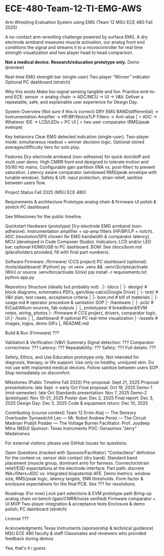 # ECE-480-Team-12-TI-EMG-AWS
Arm Wrestling Evaluation System using EMG (Team 12 MSU ECE 480 Fall 2025)

A no-contact arm-wrestling challenge powered by surface EMG. A dry electrode armband measures muscle activation, our analog front end conditions the signal and streams it to a microcontroller for real time strength visualization and two player head to head comparison.

**Not a medical device. Research/education prototype only.**
Demo (preview)
<!-- Replace with actual media once available -->
Real-time EMG strength bar (single-user)
Two player “Winner” indicator
Optional PC dashboard (stretch)

Why this exists
Make bio-signal sensing tangible and fun.
Practice end-to-end ECE: sensor → analog chain → ADC/MCU → UI → V&V.
Deliver a repeatable, safe, and explainable user experience for Design Day.

System Overview (Not sure if this is correct)
DRY EMG BAND(differential) -> Instrumentation Amplfier -> HP/BP/Notce?LP Filters -> Anti-alias
                                        |
                                        > ADC -> Whatever IDE -> LCD/LEDs + PC UI 
                                        |
                                        > two user comparator (RMS/peak evelope)

Key behaviors
Clear EMG detected indication (single-user).
Two-player mode: simultaneous readout + winner decision logic.
Optional stored averages/difficulty tiers for solo play.

Features
Dry-electrode armband (non-adhesive) for quick don/doff and multi user demo.
High CMRR front end designed to tolerate motion and 50/60 Hz mains.
Configurable gain partition (INA vs. post-filter) to prevent saturation.
Latency aware comparator (windowed RMS/peak envelope with tunable window).
Safety & UX: input protection, strain relief, sanitize between users flow.

Project Status
Fall 2025 (MSU ECE 480)

Requirements & architecture
Prototype analog chain & firmware
UI polish & stretch PC dashboard

See Milestones for the public timeline.

Quickstart
Hardware (prototype)
Dry-electrode EMG armband (non-adhesive).
Instrumentation amplifier + op-amp filters (HP/BP/LP + notch).
ADC (resolution/SPS chosen for EMG bandwidth & comparator latency).
MCU (developed in Code Composer Studio).
Indicators: LCD and/or LED bar; optional HDMI/USB to PC dashboard.
BOM: See /docs/bom.md (placeholders provided; fill with final part numbers).

Software
Firmware: /firmware/ (CCS project)
PC dashboard (optional): /tools/dashboard/ (Python)
py -m venv .venv && .venv\Scripts\activate (Win) or source .venv/bin/activate (Unix)
pip install -r requirements.txt
python app.py

Repository Structure (ideally but probably not)
.
|- /docs
│  |- design/        # block diagrams, schematics PDFs, gain/bias calcs(Google Drive)
│  |- test/          # V&V plan, test cases, acceptance criteria
│  |- bom.md         # bill of materials
│  |- usage.md       # operator procedure & sanitation SOP
|- /hardware
│  |- pcb/           # KiCad/Altium sources, fab outputs
│  |_ prototypes/    # breadboard/EVM notes, wiring, photos
|- /firmware         # CCS project, drivers, comparator logic, UI
|- /tools
│  |_ dashboard/     # optional PC real-time visualization
|- /assets           # images, logos, demo GIFs
|_ README.md

Build & Run (Firmware)
???

Validation & Verification (V&V) Summary
Signal detection: ???
Comparator correctness: ???
Latency: ???
Repeatability: ???
Safety: ???
Full details: ???

Safety, Ethics, and Use
Education prototype only. Not intended for diagnosis, therapy, or life support.
Use only on healthy, uninjured skin. Do not use with implanted medical devices.
Follow sanitize between users SOP. Stop immediately on discomfort.

Milestones (Public Timeline Fall 2025)
Pre-proposal: Sept 21, 2025
Proposal presentations: late Sept -> early Oct
Final proposal: Oct 19, 2025
Demo-1 (mid-semester): late Oct
Standards presentation: Nov 7, 2025
Demo-2 (prototype): Nov 10–21, 2025
Poster due: Dec 2, 2025
Final report: Dec 3, 2025
Design Day: Dec 5, 2025
Code & equipment return: Dec 10, 2025

Contributing (course context)
Team 12
Ervin Alaij — The Sensory Overloader
Symaedchit Leo — Mr. Robot
Andrew Perez — The Circuit Madman
Pratijit Podder — The Voltage Burner
Facilitator: Prof. Joydeep Mitra (MSU)
Sponsor: Texas Instruments POC: Gerasimos “Jerry” Madalvanos

For external visitors: please use GitHub Issues for questions.

Open Questions (tracked with Sponsor/Facilitator)
“Contactless” definition for the contest vs. sensor skin contact (dry band).
Standard band placement (muscle group, dominant arm) for fairness.
Connector/strain relief/ESD expectations at the electrode interface.
Part path: discrete INA+filters+ADC vs. integrated biopotential AFE.
Demo metrics: window size, RMS/peak logic, latency targets, SNR thresholds.
Form factor & enclosure expectations for the final PCB.
See ??? for resolutions.

Roadmap (For now)
Lock part selections & EVM prototype path
Bring-up analog chain on bench (gain/CMRR/noise verified)
Firmware comparator + UI MVP
Two-player integration & acceptance tests
Enclosure & demo polish; PC dashboard (stretch)
 
License
???

Acknowledgments
Texas Instruments (sponsorship & technical guidance)
MSU ECE 480 faculty & staff
Classmates and reviewers who provided feedback during demos

Yea, that's it i guess
